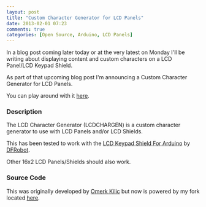 ```yaml
---
layout: post
title: "Custom Character Generator for LCD Panels"
date: 2013-02-01 07:23
comments: true
categories: [Open Source, Arduino, LCD Panels]
---
```

In a blog post coming later today or at the very latest on Monday I'll be writing about displaying content and custom characters on a LCD Panel/LCD Keypad Shield.

As part of that upcoming blog post I'm announcing a Custom Character Generator for LCD Panels.

You can play around with it [here](http://fusion94.org/lcdchargen/).

### Description
The LCD Character Generator (LCDCHARGEN) is a custom character generator to use with LCD Panels and/or LCD Shields.

This has been tested to work with the [LCD Keypad Shield For Arduino](http://www.dfrobot.com/index.php?route=product/product&product_id=51#.UQvN06HDS0c) by [DFRobot](http://dfrobot.com).

Other 16x2 LCD Panels/Shields should also work.

### Source Code
This was originally developed by [Omerk Kilic](https://github.com/omerk/lcdchargen) but now is powered by my fork located [here](https://github.com/fusion94/lcdchargen).
